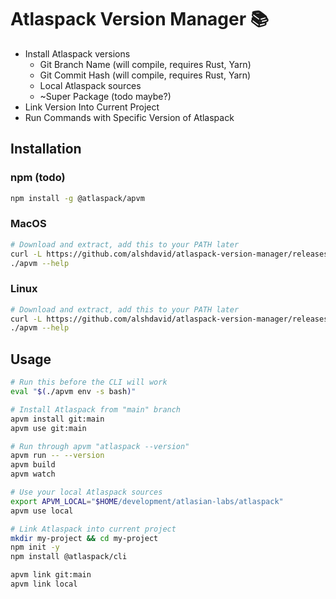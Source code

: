 # Atlaspack Version Manager 📚

- Install Atlaspack versions
  - Git Branch Name (will compile, requires Rust, Yarn)
  - Git Commit Hash (will compile, requires Rust, Yarn)
  - Local Atlaspack sources
  - ~Super Package (todo maybe?)
- Link Version Into Current Project
- Run Commands with Specific Version of Atlaspack

## Installation

### npm (todo)

```bash
npm install -g @atlaspack/apvm
```

### MacOS

```bash
# Download and extract, add this to your PATH later
curl -L https://github.com/alshdavid/atlaspack-version-manager/releases/download/latest/apvm-macos-arm64.tar.xz | tar -xJvf - -C .
./apvm --help
```

### Linux

```bash
# Download and extract, add this to your PATH later
curl -L https://github.com/alshdavid/atlaspack-version-manager/releases/download/latest/apvm-linux-amd64.tar.xz | tar -xJvf - -C .
./apvm --help
```

## Usage

```bash
# Run this before the CLI will work
eval "$(./apvm env -s bash)"

# Install Atlaspack from "main" branch
apvm install git:main
apvm use git:main

# Run through apvm "atlaspack --version"
apvm run -- --version 
apvm build
apvm watch

# Use your local Atlaspack sources
export APVM_LOCAL="$HOME/development/atlasian-labs/atlaspack"
apvm use local

# Link Atlaspack into current project
mkdir my-project && cd my-project
npm init -y
npm install @atlaspack/cli

apvm link git:main
apvm link local
```